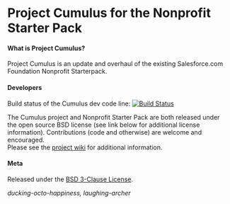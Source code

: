 Project Cumulus for the Nonprofit Starter Pack
=======

#### What is Project Cumulus?

Project Cumulus is an update and overhaul of the existing Salesforce.com Foundation Nonprofit Starterpack.


#### Developers

Build status of the Cumulus dev code line:  [![Build Status](http://ci.salesforcefoundation.org/buildStatus/icon?job=Cumulus_dev)](http://ci.salesforcefoundation.org/job/Cumulus_dev/)

The Cumulus project and Nonprofit Starter Pack are both released under the open source BSD license (see link below for additional license information).  Contributions (code and otherwise) are welcome and encouraged.  
Please see the <a href="https://github.com/SalesforceFoundation/Cumulus/wiki" target="_blank">project wiki</a> for additional information. 

#### Meta

Released under the [BSD 3-Clause License](http://www.opensource.org/licenses/BSD-3-Clause).

_ducking-octo-happiness, laughing-archer_
